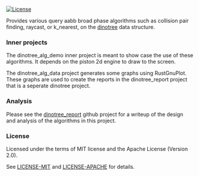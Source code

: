 [![License](https://img.shields.io/badge/license-MIT%2FApache--2.0-blue.svg)](https://github.com/tiby312/collie)

Provides various query aabb broad phase algorithms such as collision pair finding, raycast, or k_nearest, on the [dinotree](https://crates.io/crates/dinotree) data structure. 

### Inner projects

The dinotree_alg_demo inner project is meant to show case the use of these algorithms. It depends on the piston 2d engine to draw to the screen. 

The dinotree_alg_data project generates some graphs using RustGnuPlot. These graphs are used to create the reports in the dinotree_report project that is a seperate dinotree project.

### Analysis

Please see the [dinotree_report](https://github.com/tiby312/dinotree_report) github project for a writeup of the design and analysis of the algorithms in this project.

### License

Licensed under the terms of MIT license and the Apache License (Version 2.0).

See [LICENSE-MIT](LICENSE-MIT) and [LICENSE-APACHE](LICENSE-APACHE) for details.


